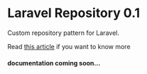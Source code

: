 # Laravel Repository 0.1

Custom repository pattern for Laravel.

Read [this article](https://bosnadev.com/2015/03/07/using-repository-pattern-in-laravel-5) if you want to know more 
 

#### documentation coming soon...